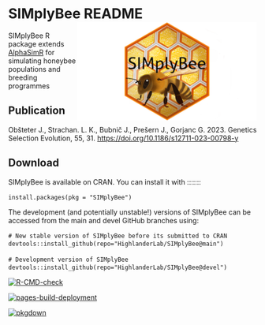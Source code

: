 # SIMplyBee README <img src="man/figures/SIMplyBeelogo_small.png" align="right" height="200"/>

SIMplyBee R package extends [AlphaSimR](https://CRAN.R-project.org/package=AlphaSimR)
for simulating honeybee populations and breeding programmes

## Publication

Obšteter J., Strachan. L. K., Bubnič J., Prešern J., Gorjanc G. 2023. Genetics Selection Evolution,  55, 31. https://doi.org/10.1186/s12711-023-00798-y


## Download

SIMplyBee is available on CRAN. You can install it with ::::::: 

    install.packages(pkg = "SIMplyBee")

The development (and potentially unstable!) versions of SIMplyBee can be
accessed from the main and devel GitHub branches using:

    # New stable version of SIMplyBee before its submitted to CRAN
    devtools::install_github(repo="HighlanderLab/SIMplyBee@main")

    # Development version of SIMplyBee
    devtools::install_github(repo="HighlanderLab/SIMplyBee@devel")


 <!-- badges: start -->
[![R-CMD-check](https://github.com/HighlanderLab/SIMplyBee/actions/workflows/R-CMD-check.yaml/badge.svg?branch=devel)](https://github.com/HighlanderLab/SIMplyBee/actions/workflows/R-CMD-check.yaml)
  <!-- badges: end -->

<!-- badges: start -->
  [![pages-build-deployment](https://github.com/HighlanderLab/SIMplyBee/actions/workflows/pages/pages-build-deployment/badge.svg)](https://github.com/HighlanderLab/SIMplyBee/actions/workflows/pages/pages-build-deployment)
<!-- badges: end -->

<!-- badges: start -->
[![pkgdown](https://github.com/HighlanderLab/SIMplyBee/actions/workflows/pkgdown.yaml/badge.svg)](https://github.com/HighlanderLab/SIMplyBee/actions/workflows/pkgdown.yaml)
<!-- badges: end -->
